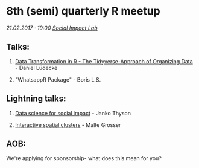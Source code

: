 # 8th (semi) quarterly R meetup

*21.02.2017 · 19:00*
*[Social Impact Lab](http://hamburg.socialimpactlab.eu/kontakt)*

## Talks:

1. [Data Transformation in R - The Tidyverse-Approach of Organizing Data](https://github.com/rusershamburg/meetup-8/blob/master/20170221_data_transformation_and_exploration.pdf) - Daniel Lüdecke

2. "WhatsappR Package" - Boris L.S.

## Lightning talks:

1. [Data science for social impact](https://github.com/rusershamburg/meetup-8/blob/master/20170221_data_science_for_social_impact.pdf) - Janko Thyson

2. [Interactive spatial clusters](https://github.com/rusershamburg/meetup-8/blob/master/20170221_interactive_spatial_clusters.pdf) - Malte Grosser

## AOB:

We're applying for sponsorship- what does this mean for you?
